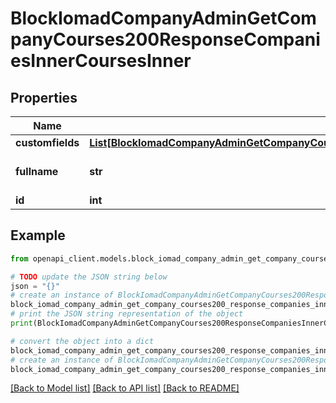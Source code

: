 # BlockIomadCompanyAdminGetCompanyCourses200ResponseCompaniesInnerCoursesInner


## Properties

Name | Type | Description | Notes
------------ | ------------- | ------------- | -------------
**customfields** | [**List[BlockIomadCompanyAdminGetCompanyCourses200ResponseCompaniesInnerCoursesInnerCustomfieldsInner]**](BlockIomadCompanyAdminGetCompanyCourses200ResponseCompaniesInnerCoursesInnerCustomfieldsInner.md) |  | [optional] 
**fullname** | **str** | Course full name | [optional] [default to 'null']
**id** | **int** | Course ID | [optional] 

## Example

```python
from openapi_client.models.block_iomad_company_admin_get_company_courses200_response_companies_inner_courses_inner import BlockIomadCompanyAdminGetCompanyCourses200ResponseCompaniesInnerCoursesInner

# TODO update the JSON string below
json = "{}"
# create an instance of BlockIomadCompanyAdminGetCompanyCourses200ResponseCompaniesInnerCoursesInner from a JSON string
block_iomad_company_admin_get_company_courses200_response_companies_inner_courses_inner_instance = BlockIomadCompanyAdminGetCompanyCourses200ResponseCompaniesInnerCoursesInner.from_json(json)
# print the JSON string representation of the object
print(BlockIomadCompanyAdminGetCompanyCourses200ResponseCompaniesInnerCoursesInner.to_json())

# convert the object into a dict
block_iomad_company_admin_get_company_courses200_response_companies_inner_courses_inner_dict = block_iomad_company_admin_get_company_courses200_response_companies_inner_courses_inner_instance.to_dict()
# create an instance of BlockIomadCompanyAdminGetCompanyCourses200ResponseCompaniesInnerCoursesInner from a dict
block_iomad_company_admin_get_company_courses200_response_companies_inner_courses_inner_from_dict = BlockIomadCompanyAdminGetCompanyCourses200ResponseCompaniesInnerCoursesInner.from_dict(block_iomad_company_admin_get_company_courses200_response_companies_inner_courses_inner_dict)
```
[[Back to Model list]](../README.md#documentation-for-models) [[Back to API list]](../README.md#documentation-for-api-endpoints) [[Back to README]](../README.md)


